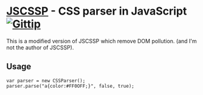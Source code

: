 [JSCSSP](http://www.glazman.org/JSCSSP/) - CSS parser in JavaScript [![Gittip](http://badgr.co/gittip/fgribreau.png)](https://www.gittip.com/fgribreau/)
================================

This is a modified version of JSCSSP which remove DOM pollution. (and I'm not the author of JSCSSP).

Usage
---------------------------------------
	var parser = new CSSParser();
	parser.parse("a{color:#FF0OFF;}", false, true);
